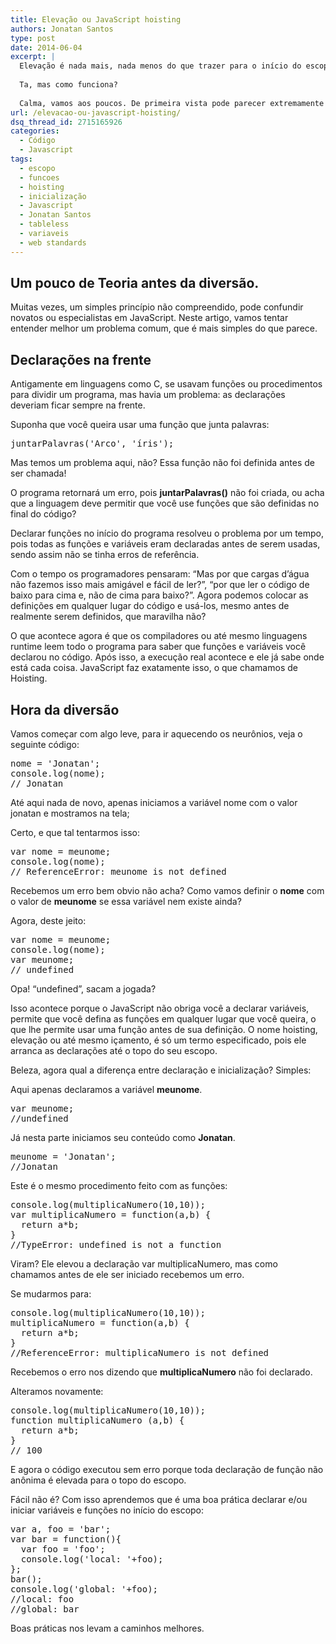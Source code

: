 ```yaml
---
title: Elevação ou JavaScript hoisting
authors: Jonatan Santos
type: post
date: 2014-06-04
excerpt: |
  Elevação é nada mais, nada menos do que trazer para o início do escopo a declaração de variáveis e funções.
  
  Ta, mas como funciona?
  
  Calma, vamos aos poucos. De primeira vista pode parecer extremamente complicado mais depois de saber o que está acontecendo, você vai dizer "poxa era só isso!".
url: /elevacao-ou-javascript-hoisting/
dsq_thread_id: 2715165926
categories:
  - Código
  - Javascript
tags:
  - escopo
  - funcoes
  - hoisting
  - inicialização
  - Javascript
  - Jonatan Santos
  - tableless
  - variaveis
  - web standards
---
```


## Um pouco de Teoria antes da diversão.

Muitas vezes, um simples princípio não compreendido, pode confundir novatos ou especialistas em JavaScript. Neste artigo, vamos tentar entender melhor um problema comum, que é mais simples do que parece.

## Declarações na frente

Antigamente em linguagens como C, se usavam funções ou procedimentos para dividir um programa, mas havia um problema: as declarações deveriam ficar sempre na frente.

Suponha que você queira usar uma função que junta palavras:

<pre class="lang-javascript">juntarPalavras('Arco', 'íris');</pre>

Mas temos um problema aqui, não? Essa função não foi definida antes de ser chamada!
  
O programa retornará um erro, pois **juntarPalavras()** não foi criada, ou acha que a linguagem deve permitir que você use funções que são definidas no final do código?

Declarar funções no início do programa resolveu o problema por um tempo, pois todas as funções e variáveis eram declaradas antes de serem usadas, sendo assim não se tinha erros de referência.

Com o tempo os programadores pensaram: &#8220;Mas por que cargas d&#8217;água não fazemos isso mais amigável e fácil de ler?&#8221;, &#8220;por que ler o código de baixo para cima e, não de cima para baixo?&#8221;. Agora podemos colocar as definições em qualquer lugar do código e usá-los, mesmo antes de realmente serem definidos, que maravilha não?

O que acontece agora é que os compiladores ou até mesmo linguagens runtime leem todo o programa para saber que funções e variáveis você declarou no código. Após isso, a execução real acontece e ele já sabe onde está cada coisa. JavaScript faz exatamente isso, o que chamamos de Hoisting.

## Hora da diversão

Vamos começar com algo leve, para ir aquecendo os neurônios, veja o seguinte código:

<pre class="lang-javascript">nome = 'Jonatan';
console.log(nome);
// Jonatan
</pre>

Até aqui nada de novo, apenas iniciamos a variável nome com o valor jonatan e mostramos na tela;

Certo, e que tal tentarmos isso:

<pre class="lang-javascript">var nome = meunome;
console.log(nome);
// ReferenceError: meunome is not defined
</pre>

Recebemos um erro bem obvio não acha? Como vamos definir o **nome** com o valor de **meunome** se essa variável nem existe ainda?

Agora, deste jeito:

<pre class="lang-javascript">var nome = meunome;
console.log(nome);
var meunome;
// undefined
</pre>

Opa! “undefined”, sacam a jogada?

Isso acontece porque o JavaScript não obriga você a declarar variáveis, ​​permite que você defina as funções em qualquer lugar que você queira, o que lhe permite usar uma função antes de sua definição. O nome hoisting, elevação ou até mesmo içamento, é só um termo especificado, pois ele arranca as declarações até o topo do seu escopo.

Beleza, agora qual a diferença entre declaração e inicialização? Simples:

Aqui apenas declaramos a variável **meunome**.

<pre class="lang-javascript">var meunome;
//undefined
</pre>

Já nesta parte iniciamos seu conteúdo como **Jonatan**.

<pre class="lang-javascript">meunome = 'Jonatan';
//Jonatan
</pre>

Este é o mesmo procedimento feito com as funções:

<pre class="lang-javascript">console.log(multiplicaNumero(10,10));
var multiplicaNumero = function(a,b) {
  return a*b;
}
//TypeError: undefined is not a function
</pre>

Viram? Ele elevou a declaração var multiplicaNumero, mas como chamamos antes de ele ser iniciado recebemos um erro.

Se mudarmos para:

<pre class="lang-javascript">console.log(multiplicaNumero(10,10));
multiplicaNumero = function(a,b) {
  return a*b;
}
//ReferenceError: multiplicaNumero is not defined
</pre>

Recebemos o erro nos dizendo que **multiplicaNumero** não foi declarado.

Alteramos novamente:

<pre class="lang-javascript">console.log(multiplicaNumero(10,10));
function multiplicaNumero (a,b) {
  return a*b;
}
// 100
</pre>

E agora o código executou sem erro porque toda declaração de função não anônima é elevada para o topo do escopo.

Fácil não é? Com isso aprendemos que é uma boa prática declarar e/ou iniciar variáveis e funções no início do escopo:

<pre class="lang-javascript">var a, foo = 'bar';
var bar = function(){
  var foo = 'foo';
  console.log('local: '+foo);
};
bar();
console.log('global: '+foo);
//local: foo
//global: bar 
</pre>

Boas práticas nos levam a caminhos melhores.